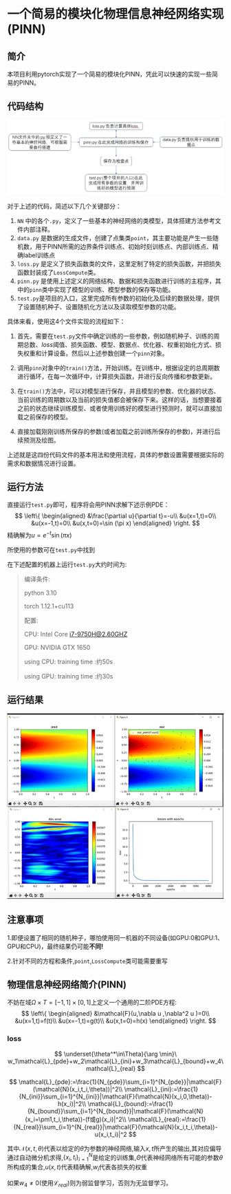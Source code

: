 # 一个简易的模块化物理信息神经网络实现(PINN)

## 简介

本项目利用pytorch实现了一个简易的模块化PINN，凭此可以快速的实现一些简易的PINN。

## 代码结构

![1](1.png)

对于上述的代码，简述以下几个关键部分：

1. `NN` 中的各个`.py`，定义了一些基本的神经网络的类模型，具体搭建方法参考文件内部注释。
2. `data.py` 是数据的生成文件，创建了点集类`point`，其主要功能是产生一些随机数，用于PINN所需的边界条件训练点、初始时刻训练点、内部训练点、精确label训练点
3. `loss.py` 是定义了损失函数类的文件，这里定制了特定的损失函数，并把损失函数封装成了`LossCompute`类。
4. `pinn.py` 是使用上述定义的网络结构、数据和损失函数进行训练的主程序，其中的`pinn`类中实现了模型的训练、模型参数的保存等功能。
6. `test.py`是项目的入口，这里完成所有参数的初始化及后续的数据处理，提供了设置随机种子、设置随机化方法以及读取模型参数的功能。

具体来看，使用这4个文件实现的流程如下：

1. 首先，需要在`test.py`文件中确定训练的一些参数，例如随机种子、训练的周期总数、$loss$阈值、损失函数、模型、数据点、优化器、权重初始化方式、损失权重和计算设备。然后以上述参数创建一个`pinn`对象。

2. 调用`pinn`对象中的`train()`方法，开始训练。在训练中，根据设定的总周期数进行循环，在每一次循环中，计算损失函数，并进行反向传播和参数更新。

3. 在`train()`方法中，可以对模型进行保存，并且模型的参数、优化器的状态、当前训练的周期数以及当前的损失值都会被保存下来。这样的话，当想要接着之前的状态继续训练模型、或者使用训练好的模型进行预测时，就可以直接加载之前保存的模型。 

4. 直接加载刚刚训练所保存的参数(或者加载之前训练所保存的参数)，并进行后续预测及绘图。

上述就是这四份代码文件的基本用法和使用流程，具体的参数设置需要根据实际的需求和数据情况进行设置。

## 运行方法

直接运行`test.py`即可，程序将会用PINN求解下述示例PDE：
$$
\left\{
\begin{aligned}
&\frac{\partial u}{\partial t}=-u\\
&u(x=1,t)=0\\
&u(x=-1,t)=0\\
&u(x,t=0)=\sin (\pi x)
\end{aligned}
\right.
$$
精确解为$u=e^{-t}\sin (\pi x)$

所使用的参数可在`test.py`中找到

在下述配置的机器上运行`test.py`大约时间为:

> 编译条件:
>
> python 3.10
>
> torch 1.12.1+cu113
>
> 配置:
>
> CPU: Intel Core i7-9750H@2.60GHZ
>
> GPU: NVIDIA GTX 1650
>
> using CPU: training time :约50s
>
> using GPU: training time :约30s

## 运行结果

![1](2.png)

## 注意事项

1.即便设置了相同的随机种子，哪怕使用同一机器的不同设备(如GPU:0和GPU:1、GPU和CPU)，最终结果仍可能**不同!**

2.针对不同的方程和条件,`point`,`LossCompute`类可能需要重写

## 物理信息神经网络简介(PINN)

不妨在域$\Omega\times T=[-1,1]\times[0,1]$上定义一个通用的二阶PDE方程:
$$
\left\{
\begin{aligned}
&\mathcal{F}(u,\nabla u ,\nabla^2 u )=0\\
&u(x=1,t)=f(t)\\
&u(x=-1,t)=g(t)\\
&u(x,t=0)=h(x)
\end{aligned}
\right.
$$

### loss

$$
\underset{\theta^*\in\Theta}{\arg \min}\ w_1\mathcal{L}_{pde}+w_2\mathcal{L}_{ini}+w_3\mathcal{L}_{bound}+w_4\mathcal{L}_{real}
$$

$$
\mathcal{L}_{pde}:=\frac{1}{N_{pde}}\sum_{i=1}^{N_{pde}}|\mathcal{F}(\mathcal{N}(x_i,t_i,\theta))|^2\\
\mathcal{L}_{ini}:=\frac{1}{N_{ini}}\sum_{i=1}^{N_{ini}}|\mathcal{F}(\mathcal{N}(x_i,0,\theta))-h(x_i)|^2\\
\mathcal{L}_{bound}:=\frac{1}{N_{bound}}\sum_{i=1}^{N_{bound}}|\mathcal{F}(\mathcal{N}(x_i=\pm1,t_i,\theta))-(f或g)(x_i)|^2\\
\mathcal{L}_{real}:=\frac{1}{N_{real}}\sum_{i=1}^{N_{real}}|\mathcal{F}(\mathcal{N}(x_i,t_i,\theta))-u(x_i,t_i)|^2
$$

其中$\mathcal{N}(x,t,\theta)$代表以给定的$\theta$为参数的神经网络,输入$x,t$所产生的输出,其对应偏导通过自动微分机求得,$\{x_i,t_i\}_{i=1}^N$是给定的训练集,$\Theta$代表神经网络所有可能的参数$\theta$所构成的集合,$u(x,t)$代表精确解,$w_i$代表各损失的权重

如果$w_4\ne 0$(使用$\mathcal{L}_{real}$)则为弱监督学习，否则为无监督学习。

